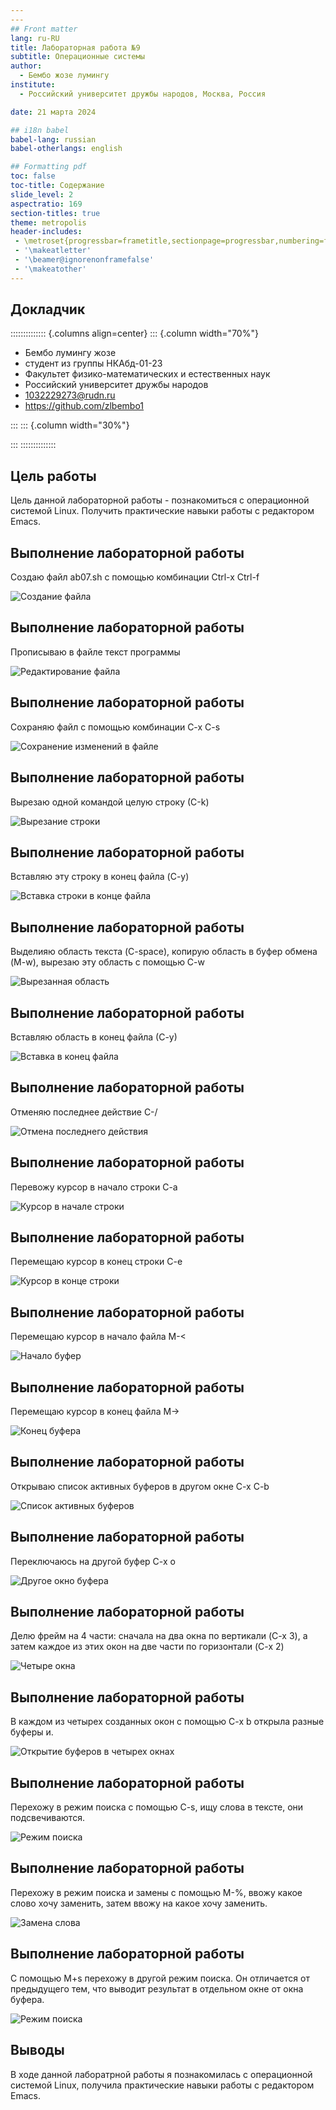 ```yaml
---
---
## Front matter
lang: ru-RU
title: Лабораторная работа №9
subtitle: Операционные системы
author:
  - Бембо жозе лумингу
institute:
  - Российский университет дружбы народов, Москва, Россия

date: 21 марта 2024

## i18n babel
babel-lang: russian
babel-otherlangs: english

## Formatting pdf
toc: false
toc-title: Содержание
slide_level: 2
aspectratio: 169
section-titles: true
theme: metropolis
header-includes:
 - \metroset{progressbar=frametitle,sectionpage=progressbar,numbering=fraction}
 - '\makeatletter'
 - '\beamer@ignorenonframefalse'
 - '\makeatother'
---
```


## Докладчик

:::::::::::::: {.columns align=center}
::: {.column width="70%"}

 * Бембо лумингу жозе
  * студент из группы НКАбд-01-23
  * Факультет физико-математических и естественных наук
  * Российский университет дружбы народов
  * [1032229273@rudn.ru](mailto:1032229273@rudn.ru)
  * <https://github.com/zlbembo1>



:::
::: {.column width="30%"}


:::
::::::::::::::

## Цель работы


Цель данной лабораторной работы - познакомиться с операционной системой Linux. Получить практические навыки работы с редактором Emacs.


## Выполнение лабораторной работы

Создаю файл ab07.sh с помощью комбинации Ctrl-x Ctrl-f

![Создание файла](image/2.png)

## Выполнение лабораторной работы

Прописываю в файле текст программы

![Редактирование файла](image/3.png)

## Выполнение лабораторной работы

Сохраняю файл с помощью комбинации C-x C-s

![Сохранение изменений в файле](image/4.png)

## Выполнение лабораторной работы

Вырезаю одной командой целую строку (С-k)

![Вырезание строки](image/5.png)

## Выполнение лабораторной работы

Вставляю эту строку в конец файла (C-y)

![Вставка строки в конце файла](image/6.png)

## Выполнение лабораторной работы

Выделияю область текста (C-space), копирую область в буфер обмена (M-w), вырезаю эту область с помощью C-w

![Вырезанная область](image/7.png)

## Выполнение лабораторной работы

Вставляю область в конец файла (С-у)

![Вставка в конец файла](image/8.png)

## Выполнение лабораторной работы

Отменяю последнее действие С-/

![Отмена последнего действия](image/9.png)

## Выполнение лабораторной работы

Перевожу курсор в начало строки С-а

![Курсор в начале строки](image/10.png)

## Выполнение лабораторной работы

Перемещаю курсор в конец строки С-е

![Курсор в конце строки](image/11.png)

## Выполнение лабораторной работы

Перемещаю курсор в начало файла М-<

![Начало буфер](image/12.png)

## Выполнение лабораторной работы

Перемещаю курсор в конец файла M->

![Конец буфера](image/13.png)

## Выполнение лабораторной работы

Открываю список активных буферов в другом окне C-x C-b

![Список активных буферов](image/14.png)

## Выполнение лабораторной работы

Переключаюсь на другой буфер C-x o

![Другое окно буфера](image/15.png)

## Выполнение лабораторной работы

Делю фрейм на 4 части: сначала на два окна по вертикали (C-x 3),
а затем каждое из этих окон на две части по горизонтали (C-x 2)

![Четыре окна](image/18.png)

## Выполнение лабораторной работы

В каждом из четырех созданных окон с помощью C-x b открыла разные буферы и.

![Открытие буферов в четырех окнах](image/19.png)

## Выполнение лабораторной работы

Перехожу в режим поиска с помощью C-s, ищу слова в тексте, они подсвечиваются.

![Режим поиска](image/20.png)

## Выполнение лабораторной работы

Перехожу в режим поиска и замены с помощью M-%, ввожу какое слово хочу заменить, затем ввожу на какое хочу заменить.

![Замена слова](image/23.png)

## Выполнение лабораторной работы

С помощью M+s перехожу в другой режим поиска. Он отличается от предыдущего тем, что выводит результат в отдельном окне от окна буфера.

![Режим поиска](image/25.png)


## Выводы

В ходе данной лаборатрной работы я познакомилась с операционной системой Linuх, получила практические навыки работы с редактором Emacs.

